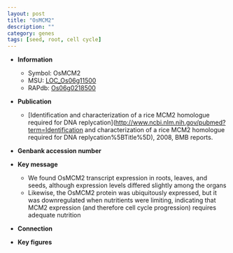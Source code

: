```yaml
---
layout: post
title: "OsMCM2"
description: ""
category: genes
tags: [seed, root, cell cycle]
---
```


* **Information**  
    + Symbol: OsMCM2  
    + MSU: [LOC_Os06g11500](http://rice.plantbiology.msu.edu/cgi-bin/ORF_infopage.cgi?orf=LOC_Os06g11500)  
    + RAPdb: [Os06g0218500](http://rapdb.dna.affrc.go.jp/viewer/gbrowse_details/irgsp1?name=Os06g0218500)  

* **Publication**  
    + [Identification and characterization of a rice MCM2 homologue required for DNA replycation](http://www.ncbi.nlm.nih.gov/pubmed?term=Identification and characterization of a rice MCM2 homologue required for DNA replycation%5BTitle%5D), 2008, BMB reports.

* **Genbank accession number**  

* **Key message**  
    + We found OsMCM2 transcript expression in roots, leaves, and seeds, although expression levels differed slightly among the organs
    + Likewise, the OsMCM2 protein was ubiquitously expressed, but it was downregulated when nutritients were limiting, indicating that MCM2 expression (and therefore cell cycle progression) requires adequate nutrition

* **Connection**  

* **Key figures**  


